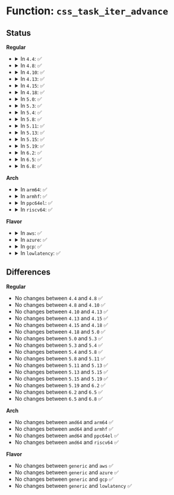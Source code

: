 # Function: <code>css_task_iter_advance</code>

## Status
<b>Regular</b>
<ul>
<li>
<details>
<summary>In <code>4.4</code>: ✅</summary>

```c
void css_task_iter_advance(struct css_task_iter *it);
```

**Collision:** Unique Static

**Inline:** No

**Transformation:** False

**Instances:**

```
In kernel/cgroup.c (ffffffff81115000)
Location: kernel/cgroup.c:4041
Inline: False
Direct callers:
  - kernel/cgroup.c:css_set_move_task
  - kernel/cgroup.c:css_task_iter_next
```
**Symbols:**

```
ffffffff81115000-ffffffff81115066: css_task_iter_advance (STB_LOCAL)
```
</details>
</li>
<li>
<details>
<summary>In <code>4.8</code>: ✅</summary>

```c
void css_task_iter_advance(struct css_task_iter *it);
```

**Collision:** Unique Static

**Inline:** No

**Transformation:** False

**Instances:**

```
In kernel/cgroup.c (ffffffff8111b810)
Location: kernel/cgroup.c:4230
Inline: False
Direct callers:
  - kernel/cgroup.c:css_task_iter_next
  - kernel/cgroup.c:css_set_move_task
```
**Symbols:**

```
ffffffff8111b810-ffffffff8111b876: css_task_iter_advance (STB_LOCAL)
```
</details>
</li>
<li>
<details>
<summary>In <code>4.10</code>: ✅</summary>

```c
void css_task_iter_advance(struct css_task_iter *it);
```

**Collision:** Unique Static

**Inline:** No

**Transformation:** False

**Instances:**

```
In kernel/cgroup.c (ffffffff81123b60)
Location: kernel/cgroup.c:4241
Inline: False
Direct callers:
  - kernel/cgroup.c:css_task_iter_next
  - kernel/cgroup.c:css_set_move_task
```
**Symbols:**

```
ffffffff81123b60-ffffffff81123bc6: css_task_iter_advance (STB_LOCAL)
```
</details>
</li>
<li>
<details>
<summary>In <code>4.13</code>: ✅</summary>

```c
void css_task_iter_advance(struct css_task_iter *it);
```

**Collision:** Unique Static

**Inline:** No

**Transformation:** False

**Instances:**

```
In kernel/cgroup/cgroup.c (ffffffff81124340)
Location: kernel/cgroup/cgroup.c:3728
Inline: False
Direct callers:
  - kernel/cgroup/cgroup.c:css_task_iter_next
  - kernel/cgroup/cgroup.c:css_set_move_task
```
**Symbols:**

```
ffffffff81124340-ffffffff8112437c: css_task_iter_advance (STB_LOCAL)
```
</details>
</li>
<li>
<details>
<summary>In <code>4.15</code>: ✅</summary>

```c
void css_task_iter_advance(struct css_task_iter *it);
```

**Collision:** Unique Static

**Inline:** No

**Transformation:** False

**Instances:**

```
In kernel/cgroup/cgroup.c (ffffffff8112fe30)
Location: kernel/cgroup/cgroup.c:4136
Inline: False
Direct callers:
  - kernel/cgroup/cgroup.c:css_task_iter_next
  - kernel/cgroup/cgroup.c:css_set_move_task
```
**Symbols:**

```
ffffffff8112fe30-ffffffff8112fe8b: css_task_iter_advance (STB_LOCAL)
```
</details>
</li>
<li>
<details>
<summary>In <code>4.18</code>: ✅</summary>

```c
void css_task_iter_advance(struct css_task_iter *it);
```

**Collision:** Unique Static

**Inline:** No

**Transformation:** False

**Instances:**

```
In kernel/cgroup/cgroup.c (ffffffff8113e4f0)
Location: kernel/cgroup/cgroup.c:4173
Inline: False
Direct callers:
  - kernel/cgroup/cgroup.c:css_task_iter_next
  - kernel/cgroup/cgroup.c:css_set_move_task
```
**Symbols:**

```
ffffffff8113e4f0-ffffffff8113e54b: css_task_iter_advance (STB_LOCAL)
```
</details>
</li>
<li>
<details>
<summary>In <code>5.0</code>: ✅</summary>

```c
void css_task_iter_advance(struct css_task_iter *it);
```

**Collision:** Unique Static

**Inline:** No

**Transformation:** False

**Instances:**

```
In kernel/cgroup/cgroup.c (ffffffff81149f20)
Location: kernel/cgroup/cgroup.c:4237
Inline: False
Direct callers:
  - kernel/cgroup/cgroup.c:css_task_iter_next
  - kernel/cgroup/cgroup.c:css_task_iter_start
  - kernel/cgroup/cgroup.c:css_set_move_task
```
**Symbols:**

```
ffffffff81149f20-ffffffff81149f80: css_task_iter_advance (STB_LOCAL)
```
</details>
</li>
<li>
<details>
<summary>In <code>5.3</code>: ✅</summary>

```c
void css_task_iter_advance(struct css_task_iter *it);
```

**Collision:** Unique Static

**Inline:** No

**Transformation:** False

**Instances:**

```
In kernel/cgroup/cgroup.c (ffffffff81155c30)
Location: kernel/cgroup/cgroup.c:4508
Inline: False
Direct callers:
  - kernel/cgroup/cgroup.c:css_task_iter_next
  - kernel/cgroup/cgroup.c:css_task_iter_next
  - kernel/cgroup/cgroup.c:css_task_iter_start
```
**Symbols:**

```
ffffffff81155c30-ffffffff81155cde: css_task_iter_advance (STB_LOCAL)
```
</details>
</li>
<li>
<details>
<summary>In <code>5.4</code>: ✅</summary>

```c
void css_task_iter_advance(struct css_task_iter *it);
```

**Collision:** Unique Static

**Inline:** No

**Transformation:** False

**Instances:**

```
In kernel/cgroup/cgroup.c (ffffffff81161870)
Location: kernel/cgroup/cgroup.c:4514
Inline: False
Direct callers:
  - kernel/cgroup/cgroup.c:css_task_iter_next
  - kernel/cgroup/cgroup.c:css_task_iter_next
  - kernel/cgroup/cgroup.c:css_task_iter_start
```
**Symbols:**

```
ffffffff81161870-ffffffff81161934: css_task_iter_advance (STB_LOCAL)
```
</details>
</li>
<li>
<details>
<summary>In <code>5.8</code>: ✅</summary>

```c
void css_task_iter_advance(struct css_task_iter *it);
```

**Collision:** Unique Static

**Inline:** No

**Transformation:** False

**Instances:**

```
In kernel/cgroup/cgroup.c (ffffffff81172d10)
Location: kernel/cgroup/cgroup.c:4451
Inline: False
Direct callers:
  - kernel/cgroup/cgroup.c:css_task_iter_next
  - kernel/cgroup/cgroup.c:css_task_iter_next
  - kernel/cgroup/cgroup.c:css_task_iter_start
```
**Symbols:**

```
ffffffff81172d10-ffffffff81172e17: css_task_iter_advance (STB_LOCAL)
```
</details>
</li>
<li>
<details>
<summary>In <code>5.11</code>: ✅</summary>

```c
void css_task_iter_advance(struct css_task_iter *it);
```

**Collision:** Unique Static

**Inline:** No

**Transformation:** False

**Instances:**

```
In kernel/cgroup/cgroup.c (ffffffff8116f9d0)
Location: kernel/cgroup/cgroup.c:4452
Inline: False
Direct callers:
  - kernel/cgroup/cgroup.c:css_task_iter_next
  - kernel/cgroup/cgroup.c:css_task_iter_next
  - kernel/cgroup/cgroup.c:css_task_iter_start
```
**Symbols:**

```
ffffffff8116f9d0-ffffffff8116fad7: css_task_iter_advance (STB_LOCAL)
```
</details>
</li>
<li>
<details>
<summary>In <code>5.13</code>: ✅</summary>

```c
void css_task_iter_advance(struct css_task_iter *it);
```

**Collision:** Unique Static

**Inline:** No

**Transformation:** False

**Instances:**

```
In kernel/cgroup/cgroup.c (ffffffff81170600)
Location: kernel/cgroup/cgroup.c:4465
Inline: False
Direct callers:
  - kernel/cgroup/cgroup.c:css_task_iter_next
  - kernel/cgroup/cgroup.c:css_task_iter_next
  - kernel/cgroup/cgroup.c:css_task_iter_start
```
**Symbols:**

```
ffffffff81170600-ffffffff81170707: css_task_iter_advance (STB_LOCAL)
```
</details>
</li>
<li>
<details>
<summary>In <code>5.15</code>: ✅</summary>

```c
void css_task_iter_advance(struct css_task_iter *it);
```

**Collision:** Unique Static

**Inline:** No

**Transformation:** False

**Instances:**

```
In kernel/cgroup/cgroup.c (ffffffff81196b30)
Location: kernel/cgroup/cgroup.c:4640
Inline: False
Direct callers:
  - kernel/cgroup/cgroup.c:css_task_iter_next
  - kernel/cgroup/cgroup.c:css_task_iter_next
  - kernel/cgroup/cgroup.c:css_task_iter_start
```
**Symbols:**

```
ffffffff81196b30-ffffffff81196c37: css_task_iter_advance (STB_LOCAL)
```
</details>
</li>
<li>
<details>
<summary>In <code>5.19</code>: ✅</summary>

```c
void css_task_iter_advance(struct css_task_iter *it);
```

**Collision:** Unique Static

**Inline:** No

**Transformation:** False

**Instances:**

```
In kernel/cgroup/cgroup.c (ffffffff811c6aa0)
Location: kernel/cgroup/cgroup.c:4651
Inline: False
Direct callers:
  - kernel/cgroup/cgroup.c:css_task_iter_next
  - kernel/cgroup/cgroup.c:css_task_iter_next
  - kernel/cgroup/cgroup.c:css_task_iter_start
```
**Symbols:**

```
ffffffff811c6aa0-ffffffff811c6bb0: css_task_iter_advance (STB_LOCAL)
```
</details>
</li>
<li>
<details>
<summary>In <code>6.2</code>: ✅</summary>

```c
void css_task_iter_advance(struct css_task_iter *it);
```

**Collision:** Unique Static

**Inline:** No

**Transformation:** False

**Instances:**

```
In kernel/cgroup/cgroup.c (ffffffff81209590)
Location: kernel/cgroup/cgroup.c:4848
Inline: False
Direct callers:
  - kernel/cgroup/cgroup.c:css_task_iter_next
  - kernel/cgroup/cgroup.c:css_task_iter_next
  - kernel/cgroup/cgroup.c:css_task_iter_start
```
**Symbols:**

```
ffffffff81209590-ffffffff812096a0: css_task_iter_advance (STB_LOCAL)
```
</details>
</li>
<li>
<details>
<summary>In <code>6.5</code>: ✅</summary>

```c
void css_task_iter_advance(struct css_task_iter *it);
```

**Collision:** Unique Static

**Inline:** No

**Transformation:** False

**Instances:**

```
In kernel/cgroup/cgroup.c (ffffffff8121ece0)
Location: kernel/cgroup/cgroup.c:4825
Inline: False
Direct callers:
  - kernel/cgroup/cgroup.c:css_task_iter_next
  - kernel/cgroup/cgroup.c:css_task_iter_next
  - kernel/cgroup/cgroup.c:css_task_iter_start
```
**Symbols:**

```
ffffffff8121ece0-ffffffff8121edf0: css_task_iter_advance (STB_LOCAL)
```
</details>
</li>
<li>
<details>
<summary>In <code>6.8</code>: ✅</summary>

```c
void css_task_iter_advance(struct css_task_iter *it);
```

**Collision:** Unique Static

**Inline:** No

**Transformation:** False

**Instances:**

```
In kernel/cgroup/cgroup.c (ffffffff81236970)
Location: kernel/cgroup/cgroup.c:4855
Inline: False
Direct callers:
  - kernel/cgroup/cgroup.c:css_task_iter_next
  - kernel/cgroup/cgroup.c:css_task_iter_next
  - kernel/cgroup/cgroup.c:css_task_iter_start
```
**Symbols:**

```
ffffffff81236970-ffffffff81236a80: css_task_iter_advance (STB_LOCAL)
```
</details>
</li>
</ul>
<b>Arch</b>
<ul>
<li>
<details>
<summary>In <code>arm64</code>: ✅</summary>

```c
void css_task_iter_advance(struct css_task_iter *it);
```

**Collision:** Unique Static

**Inline:** No

**Transformation:** False

**Instances:**

```
In kernel/cgroup/cgroup.c (ffff8000101d2ae8)
Location: kernel/cgroup/cgroup.c:4514
Inline: False
Direct callers:
  - kernel/cgroup/cgroup.c:css_task_iter_next
  - kernel/cgroup/cgroup.c:css_task_iter_next
  - kernel/cgroup/cgroup.c:css_task_iter_start
```
**Symbols:**

```
ffff8000101d2ae8-ffff8000101d2bdc: css_task_iter_advance (STB_LOCAL)
```
</details>
</li>
<li>
<details>
<summary>In <code>armhf</code>: ✅</summary>

```c
void css_task_iter_advance(struct css_task_iter *it);
```

**Collision:** Unique Static

**Inline:** No

**Transformation:** False

**Instances:**

```
In kernel/cgroup/cgroup.c (c0415968)
Location: kernel/cgroup/cgroup.c:4514
Inline: False
Direct callers:
  - kernel/cgroup/cgroup.c:css_task_iter_next
  - kernel/cgroup/cgroup.c:css_task_iter_next
  - kernel/cgroup/cgroup.c:css_task_iter_start
```
**Symbols:**

```
c0415968-c0415a4c: css_task_iter_advance (STB_LOCAL)
```
</details>
</li>
<li>
<details>
<summary>In <code>ppc64el</code>: ✅</summary>

```c
void css_task_iter_advance(struct css_task_iter *it);
```

**Collision:** Unique Static

**Inline:** No

**Transformation:** False

**Instances:**

```
In kernel/cgroup/cgroup.c (c00000000023d9b0)
Location: kernel/cgroup/cgroup.c:4514
Inline: False
Direct callers:
  - kernel/cgroup/cgroup.c:css_task_iter_next
  - kernel/cgroup/cgroup.c:css_task_iter_next
  - kernel/cgroup/cgroup.c:css_task_iter_start
  - kernel/cgroup/cgroup.c:css_task_iter_start
```
**Symbols:**

```
c00000000023d9b0-c00000000023dae0: css_task_iter_advance (STB_LOCAL)
```
</details>
</li>
<li>
<details>
<summary>In <code>riscv64</code>: ✅</summary>

```c
void css_task_iter_advance(struct css_task_iter *it);
```

**Collision:** Unique Static

**Inline:** No

**Transformation:** False

**Instances:**

```
In kernel/cgroup/cgroup.c (ffffffe00014c390)
Location: kernel/cgroup/cgroup.c:4514
Inline: False
Direct callers:
  - kernel/cgroup/cgroup.c:css_task_iter_next
  - kernel/cgroup/cgroup.c:css_task_iter_next
  - kernel/cgroup/cgroup.c:css_task_iter_start
```
**Symbols:**

```
ffffffe00014c390-ffffffe00014c448: css_task_iter_advance (STB_LOCAL)
```
</details>
</li>
</ul>
<b>Flavor</b>
<ul>
<li>
<details>
<summary>In <code>aws</code>: ✅</summary>

```c
void css_task_iter_advance(struct css_task_iter *it);
```

**Collision:** Unique Static

**Inline:** No

**Transformation:** False

**Instances:**

```
In kernel/cgroup/cgroup.c (ffffffff81159e90)
Location: kernel/cgroup/cgroup.c:4514
Inline: False
Direct callers:
  - kernel/cgroup/cgroup.c:css_task_iter_next
  - kernel/cgroup/cgroup.c:css_task_iter_next
  - kernel/cgroup/cgroup.c:css_task_iter_start
```
**Symbols:**

```
ffffffff81159e90-ffffffff81159f54: css_task_iter_advance (STB_LOCAL)
```
</details>
</li>
<li>
<details>
<summary>In <code>azure</code>: ✅</summary>

```c
void css_task_iter_advance(struct css_task_iter *it);
```

**Collision:** Unique Static

**Inline:** No

**Transformation:** False

**Instances:**

```
In kernel/cgroup/cgroup.c (ffffffff8114d180)
Location: kernel/cgroup/cgroup.c:4514
Inline: False
Direct callers:
  - kernel/cgroup/cgroup.c:css_task_iter_next
  - kernel/cgroup/cgroup.c:css_task_iter_next
  - kernel/cgroup/cgroup.c:css_task_iter_start
```
**Symbols:**

```
ffffffff8114d180-ffffffff8114d244: css_task_iter_advance (STB_LOCAL)
```
</details>
</li>
<li>
<details>
<summary>In <code>gcp</code>: ✅</summary>

```c
void css_task_iter_advance(struct css_task_iter *it);
```

**Collision:** Unique Static

**Inline:** No

**Transformation:** False

**Instances:**

```
In kernel/cgroup/cgroup.c (ffffffff81157c60)
Location: kernel/cgroup/cgroup.c:4514
Inline: False
Direct callers:
  - kernel/cgroup/cgroup.c:css_task_iter_next
  - kernel/cgroup/cgroup.c:css_task_iter_next
  - kernel/cgroup/cgroup.c:css_task_iter_start
```
**Symbols:**

```
ffffffff81157c60-ffffffff81157d24: css_task_iter_advance (STB_LOCAL)
```
</details>
</li>
<li>
<details>
<summary>In <code>lowlatency</code>: ✅</summary>

```c
void css_task_iter_advance(struct css_task_iter *it);
```

**Collision:** Unique Static

**Inline:** No

**Transformation:** False

**Instances:**

```
In kernel/cgroup/cgroup.c (ffffffff81164cb0)
Location: kernel/cgroup/cgroup.c:4514
Inline: False
Direct callers:
  - kernel/cgroup/cgroup.c:css_task_iter_next
  - kernel/cgroup/cgroup.c:css_task_iter_next
  - kernel/cgroup/cgroup.c:css_task_iter_start
```
**Symbols:**

```
ffffffff81164cb0-ffffffff81164d74: css_task_iter_advance (STB_LOCAL)
```
</details>
</li>
</ul>

## Differences
<b>Regular</b>
<ul>
<li>
No changes between <code>4.4</code> and <code>4.8</code> ✅
</li>
<li>
No changes between <code>4.8</code> and <code>4.10</code> ✅
</li>
<li>
No changes between <code>4.10</code> and <code>4.13</code> ✅
</li>
<li>
No changes between <code>4.13</code> and <code>4.15</code> ✅
</li>
<li>
No changes between <code>4.15</code> and <code>4.18</code> ✅
</li>
<li>
No changes between <code>4.18</code> and <code>5.0</code> ✅
</li>
<li>
No changes between <code>5.0</code> and <code>5.3</code> ✅
</li>
<li>
No changes between <code>5.3</code> and <code>5.4</code> ✅
</li>
<li>
No changes between <code>5.4</code> and <code>5.8</code> ✅
</li>
<li>
No changes between <code>5.8</code> and <code>5.11</code> ✅
</li>
<li>
No changes between <code>5.11</code> and <code>5.13</code> ✅
</li>
<li>
No changes between <code>5.13</code> and <code>5.15</code> ✅
</li>
<li>
No changes between <code>5.15</code> and <code>5.19</code> ✅
</li>
<li>
No changes between <code>5.19</code> and <code>6.2</code> ✅
</li>
<li>
No changes between <code>6.2</code> and <code>6.5</code> ✅
</li>
<li>
No changes between <code>6.5</code> and <code>6.8</code> ✅
</li>
</ul>
<b>Arch</b>
<ul>
<li>
No changes between <code>amd64</code> and <code>arm64</code> ✅
</li>
<li>
No changes between <code>amd64</code> and <code>armhf</code> ✅
</li>
<li>
No changes between <code>amd64</code> and <code>ppc64el</code> ✅
</li>
<li>
No changes between <code>amd64</code> and <code>riscv64</code> ✅
</li>
</ul>
<b>Flavor</b>
<ul>
<li>
No changes between <code>generic</code> and <code>aws</code> ✅
</li>
<li>
No changes between <code>generic</code> and <code>azure</code> ✅
</li>
<li>
No changes between <code>generic</code> and <code>gcp</code> ✅
</li>
<li>
No changes between <code>generic</code> and <code>lowlatency</code> ✅
</li>
</ul>
